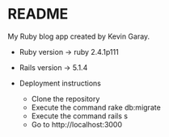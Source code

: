# README

My Ruby blog app created by Kevin Garay.

* Ruby version -> ruby 2.4.1p111

* Rails version -> 5.1.4

* Deployment instructions
  - Clone the repository
  - Execute the command rake db:migrate
  - Execute the command rails s
  - Go to http://localhost:3000
